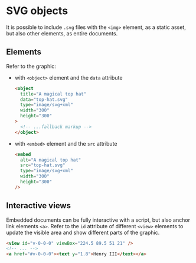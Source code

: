 # SVG objects

It is possible to include `.svg` files with the `<img>` element, as a static asset, but also other elements, as entire documents.

## Elements

Refer to the graphic:

- with `<object>` element and the `data` attribute

  ```html
  <object
    title="A magical top hat"
    data="top-hat.svg"
    type="image/svg+xml"
    width="300"
    height="300"
  >
    <!-- ...fallback markup -->
  </object>
  ```

- with `<embed>` element and the `src` attribute

  ```html
  <embed
    alt="A magical top hat"
    src="top-hat.svg"
    type="image/svg+xml"
    width="300"
    height="300"
  />
  ```

## Interactive views

Embedded documents can be fully interactive with a script, but also anchor link elements `<a>`. Refer to the `id` attribute of different `<view>` elements to update the visible area and show different parts of the graphic.

```html
<view id="v-0-0-0" viewBox="224.5 89.5 51 21" />
<!-- ... -->
<a href="#v-0-0-0"><text y="1.8">Henry III</text></a>
```
